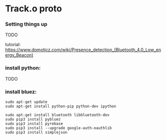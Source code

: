 # Track.o proto

### Setting things up

TODO

tutorial: https://www.domoticz.com/wiki/Presence_detection_(Bluetooth_4.0_Low_energy_Beacon)

### install python:

TODO

### install bluez:

```
sudo apt-get update
sudo apt-get install python-pip python-dev ipython

sudo apt-get install bluetooth libbluetooth-dev
sudo pip3 install pybluez
sudo pip3 install pyrebase
sudo pip3 install --upgrade google-auth-oauthlib
sudo pip3 install simplejson
```